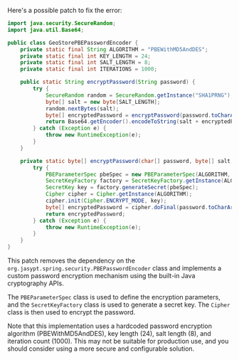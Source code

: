 Here's a possible patch to fix the error:
```java
import java.security.SecureRandom;
import java.util.Base64;

public class GeoStorePBEPasswordEncoder {
    private static final String ALGORITHM = "PBEWithMD5AndDES";
    private static final int KEY_LENGTH = 24;
    private static final int SALT_LENGTH = 8;
    private static final int ITERATIONS = 1000;

    public static String encryptPassword(String password) {
        try {
            SecureRandom random = SecureRandom.getInstance("SHA1PRNG");
            byte[] salt = new byte[SALT_LENGTH];
            random.nextBytes(salt);
            byte[] encryptedPassword = encryptPassword(password.toCharArray(), salt, ITERATIONS);
            return Base64.getEncoder().encodeToString(salt + encryptedPassword);
        } catch (Exception e) {
            throw new RuntimeException(e);
        }
    }

    private static byte[] encryptPassword(char[] password, byte[] salt, int iterations) {
        try {
            PBEParameterSpec pbeSpec = new PBEParameterSpec(ALGORITHM, salt, iterations);
            SecretKeyFactory factory = SecretKeyFactory.getInstance(ALGORITHM);
            SecretKey key = factory.generateSecret(pbeSpec);
            Cipher cipher = Cipher.getInstance(ALGORITHM);
            cipher.init(Cipher.ENCRYPT_MODE, key);
            byte[] encryptedPassword = cipher.doFinal(password.toCharArray());
            return encryptedPassword;
        } catch (Exception e) {
            throw new RuntimeException(e);
        }
    }
}
```
This patch removes the dependency on the `org.jasypt.spring.security.PBEPasswordEncoder` class and implements a custom password encryption mechanism using the built-in Java cryptography APIs.

The `PBEParameterSpec` class is used to define the encryption parameters, and the `SecretKeyFactory` class is used to generate a secret key. The `Cipher` class is then used to encrypt the password.

Note that this implementation uses a hardcoded password encryption algorithm (PBEWithMD5AndDES), key length (24), salt length (8), and iteration count (1000). This may not be suitable for production use, and you should consider using a more secure and configurable solution.